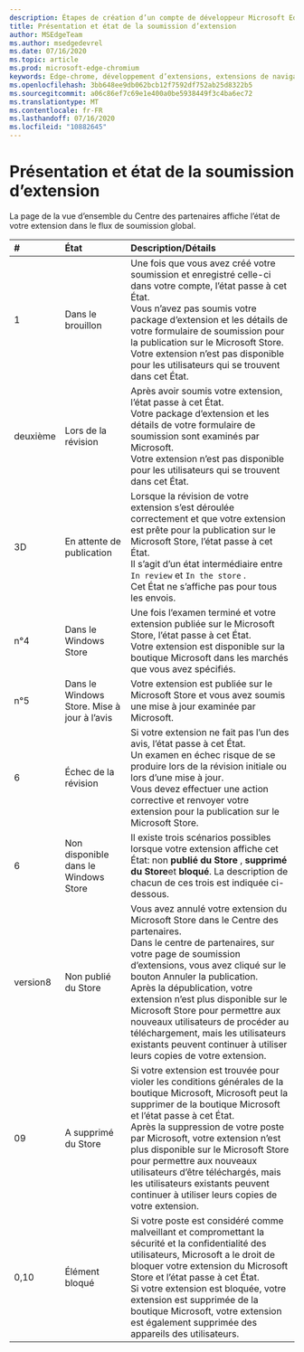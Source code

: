 ```yaml
---
description: Étapes de création d’un compte de développeur Microsoft Edge addons dans le centre de partenariat.
title: Présentation et état de la soumission d’extension
author: MSEdgeTeam
ms.author: msedgedevrel
ms.date: 07/16/2020
ms.topic: article
ms.prod: microsoft-edge-chromium
keywords: Edge-chrome, développement d’extensions, extensions de navigateur, compléments, Centre des partenaires, développeur
ms.openlocfilehash: 3bb648ee9db062bcb12f7592df752ab25d8322b5
ms.sourcegitcommit: a06c86ef7c69e1e400a0be5938449f3c4ba6ec72
ms.translationtype: MT
ms.contentlocale: fr-FR
ms.lasthandoff: 07/16/2020
ms.locfileid: "10882645"
---
```

# Présentation et état de la soumission d’extension  

La page de la vue d’ensemble du Centre des partenaires affiche l’état de votre extension dans le flux de soumission global.  

| # |  État |  Description/Détails |  
|:--- |:--- |:--- |  
| 1 |  Dans le brouillon |  Une fois que vous avez créé votre soumission et enregistré celle-ci dans votre compte, l’état passe à cet État.  <br />  Vous n’avez pas soumis votre package d’extension et les détails de votre formulaire de soumission pour la publication sur le Microsoft Store.  <br />  Votre extension n’est pas disponible pour les utilisateurs qui se trouvent dans cet État.  |  
| deuxième|  Lors de la révision |  Après avoir soumis votre extension, l’état passe à cet État.  <br />  Votre package d’extension et les détails de votre formulaire de soumission sont examinés par Microsoft.  <br />  Votre extension n’est pas disponible pour les utilisateurs qui se trouvent dans cet État.  |  
| 3D|  En attente de publication |  Lorsque la révision de votre extension s’est déroulée correctement et que votre extension est prête pour la publication sur le Microsoft Store, l’état passe à cet État.  <br />  Il s’agit d’un état intermédiaire entre `In review` et `In the store` .  <br />  Cet État ne s’affiche pas pour tous les envois.  |  
| n°4|  Dans le Windows Store |  Une fois l’examen terminé et votre extension publiée sur le Microsoft Store, l’état passe à cet État.  <br />  Votre extension est disponible sur la boutique Microsoft dans les marchés que vous avez spécifiés.  |  
| n°5 |  Dans le Windows Store.  Mise à jour à l’avis |  Votre extension est publiée sur le Microsoft Store et vous avez soumis une mise à jour examinée par Microsoft.  |  
| 6 |  Échec de la révision |  Si votre extension ne fait pas l’un des avis, l’état passe à cet État.  <br />  Un examen en échec risque de se produire lors de la révision initiale ou lors d’une mise à jour.  <br />  Vous devez effectuer une action corrective et renvoyer votre extension pour la publication sur le Microsoft Store.  |  
| 6 |  Non disponible dans le Windows Store |  Il existe trois scénarios possibles lorsque votre extension affiche cet État: non **publié du Store** , **supprimé du Store**et **bloqué**.  La description de chacun de ces trois est indiquée ci-dessous.  |  
| version8 |  Non publié du Store |  Vous avez annulé votre extension du Microsoft Store dans le Centre des partenaires.  <br />  Dans le centre de partenaires, sur votre page de soumission d’extensions, vous avez cliqué sur le bouton Annuler la publication.  <br />  Après la dépublication, votre extension n’est plus disponible sur le Microsoft Store pour permettre aux nouveaux utilisateurs de procéder au téléchargement, mais les utilisateurs existants peuvent continuer à utiliser leurs copies de votre extension.  |  
| 09 |  A supprimé du Store |  Si votre extension est trouvée pour violer les conditions générales de la boutique Microsoft, Microsoft peut la supprimer de la boutique Microsoft et l’état passe à cet État.  <br />  Après la suppression de votre poste par Microsoft, votre extension n’est plus disponible sur le Microsoft Store pour permettre aux nouveaux utilisateurs d’être téléchargés, mais les utilisateurs existants peuvent continuer à utiliser leurs copies de votre extension.  |  
| 0,10 |  Élément bloqué |  Si votre poste est considéré comme malveillant et compromettant la sécurité et la confidentialité des utilisateurs, Microsoft a le droit de bloquer votre extension du Microsoft Store et l’état passe à cet État.  <br />  Si votre extension est bloquée, votre extension est supprimée de la boutique Microsoft, votre extension est également supprimée des appareils des utilisateurs.  |  
